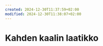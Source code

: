 ```yaml
---
created: 2024-12-30T11:37:59+02:00
modified: 2024-12-30T11:38:07+02:00
---
```


# Kahden kaalin laatikko

